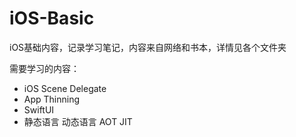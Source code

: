 # iOS-Basic

iOS基础内容，记录学习笔记，内容来自网络和书本，详情见各个文件夹

需要学习的内容：

+ iOS Scene Delegate
+ App Thinning
+ SwiftUI
+ 静态语言 动态语言 AOT JIT

